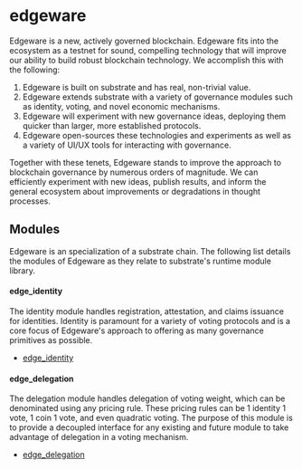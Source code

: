 # edgeware
Edgeware is a new, actively governed blockchain. Edgeware fits into the ecosystem as a testnet for sound, compelling technology that will improve our ability to build robust blockchain technology. We accomplish this with the following:
1. Edgeware is built on substrate and has real, non-trivial value.
2. Edgeware extends substrate with a variety of governance modules such as identity, voting, and novel economic mechanisms.
3. Edgeware will experiment with new governance ideas, deploying them quicker than larger, more established protocols.
4. Edgeware open-sources these technologies and experiments as well as a variety of UI/UX tools for interacting with governance.

Together with these tenets, Edgeware stands to improve the approach to blockchain governance by numerous orders of magnitude. We can efficiently experiment with new ideas, publish results, and inform the general ecosystem about improvements or degradations in thought processes.

## Modules
Edgeware is an specialization of a substrate chain. The following list details the modules of Edgeware as they relate to substrate's runtime module library.

#### edge_identity
The identity module handles registration, attestation, and claims issuance for identities. Identity is paramount for a variety of voting protocols and is a core focus of Edgeware's approach to offering as many governance primitives as possible.

- [edge_identity](https://github.com/hicommonwealth/edge_identity/tree/master/src)

#### edge_delegation
The delegation module handles delegation of voting weight, which can be denominated using any pricing rule. These pricing rules can be 1 identity 1 vote, 1 coin 1 vote, and even quadratic voting. The purpose of this module is to provide a decoupled interface for any existing and future module to take advantage of delegation in a voting mechanism.

- [edge_delegation](https://github.com/hicommonwealth/edge_delegation/tree/master/src)
